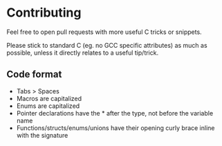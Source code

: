# Contributing

Feel free to open pull requests with more useful C tricks or snippets.

Please stick to standard C (eg. no GCC specific attributes) as much as possible, unless it directly relates to a useful tip/trick.

## Code format

- Tabs > Spaces
- Macros are capitalized
- Enums are capitalized
- Pointer declarations have the * after the type, not before the variable name
- Functions/structs/enums/unions have their opening curly brace inline with the signature
